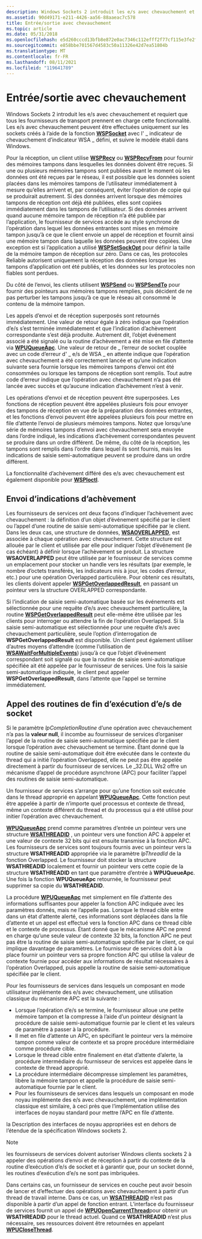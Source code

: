 ```yaml
---
description: Windows Sockets 2 introduit les e/s avec chevauchement et requiert que tous les fournisseurs de transport prennent en charge cette fonctionnalité.
ms.assetid: 90d49171-e211-4426-aa56-88aaeac7c578
title: Entrée/sortie avec chevauchement
ms.topic: article
ms.date: 05/31/2018
ms.openlocfilehash: e5d260cccd13bfb8e872e0ac7346c112efff2f77cf115e3fe2f8dd3d3fb94deb
ms.sourcegitcommit: e858bbe701567d4583c50a11326e42d7ea51804b
ms.translationtype: MT
ms.contentlocale: fr-FR
ms.lasthandoff: 08/11/2021
ms.locfileid: "119641789"
---
```

# <a name="overlapped-inputoutput"></a>Entrée/sortie avec chevauchement

Windows Sockets 2 introduit les e/s avec chevauchement et requiert que tous les fournisseurs de transport prennent en charge cette fonctionnalité. Les e/s avec chevauchement peuvent être effectuées uniquement sur les sockets créés à l’aide de la fonction [**WSPSocket**](/windows/desktop/api/Ws2spi/nc-ws2spi-lpwspsocket) avec l' \_ indicateur de chevauchement d’indicateur WSA \_ défini, et suivre le modèle établi dans Windows.

Pour la réception, un client utilise [**WSPRecv**](/previous-versions/windows/hardware/network/ff566309(v=vs.85)) ou [**WSPRecvFrom**](/previous-versions/windows/desktop/legacy/ms742287(v=vs.85)) pour fournir des mémoires tampons dans lesquelles les données doivent être reçues. Si une ou plusieurs mémoires tampons sont publiées avant le moment où les données ont été reçues par le réseau, il est possible que les données soient placées dans les mémoires tampons de l’utilisateur immédiatement à mesure qu’elles arrivent et, par conséquent, éviter l’opération de copie qui se produirait autrement. Si des données arrivent lorsque des mémoires tampons de réception ont déjà été publiées, elles sont copiées immédiatement dans les tampons de l’utilisateur. Si des données arrivent quand aucune mémoire tampon de réception n’a été publiée par l’application, le fournisseur de services accède au style synchrone de l’opération dans lequel les données entrantes sont mises en mémoire tampon jusqu’à ce que le client envoie un appel de réception et fournit ainsi une mémoire tampon dans laquelle les données peuvent être copiées. Une exception est si l’application a utilisé [**WSPSetSockOpt**](/previous-versions/windows/hardware/network/ff566318(v=vs.85)) pour définir la taille de la mémoire tampon de réception sur zéro. Dans ce cas, les protocoles Reliable autorisent uniquement la réception des données lorsque les tampons d’application ont été publiés, et les données sur les protocoles non fiables sont perdues.

Du côté de l’envoi, les clients utilisent [**WSPSend**](/previous-versions/windows/hardware/network/ff566316(v=vs.85)) ou [**WSPSendTo**](/previous-versions/windows/desktop/legacy/ms742291(v=vs.85)) pour fournir des pointeurs aux mémoires tampons remplies, puis décident de ne pas perturber les tampons jusqu’à ce que le réseau ait consommé le contenu de la mémoire tampon.

Les appels d’envoi et de réception superposés sont retournés immédiatement. Une valeur de retour égale à zéro indique que l’opération d’e/s s’est terminée immédiatement et que l’indication d’achèvement correspondante s’est déjà produite. Autrement dit, l’objet événement associé a été signalé ou la routine d’achèvement a été mise en file d’attente via [**WPUQueueApc**](/windows/desktop/api/Ws2spi/nf-ws2spi-wpuqueueapc). Une valeur de retour de \_ l’erreur de socket couplée avec un code d’erreur d' \_ e/s de WSA \_ en attente indique que l’opération avec chevauchement a été correctement lancée et qu’une indication suivante sera fournie lorsque les mémoires tampons d’envoi ont été consommées ou lorsque les tampons de réception sont remplis. Tout autre code d’erreur indique que l’opération avec chevauchement n’a pas été lancée avec succès et qu’aucune indication d’achèvement n’est à venir.

Les opérations d’envoi et de réception peuvent être superposées. Les fonctions de réception peuvent être appelées plusieurs fois pour envoyer des tampons de réception en vue de la préparation des données entrantes, et les fonctions d’envoi peuvent être appelées plusieurs fois pour mettre en file d’attente l’envoi de plusieurs mémoires tampons. Notez que lorsqu’une série de mémoires tampons d’envoi avec chevauchement sera envoyée dans l’ordre indiqué, les indications d’achèvement correspondantes peuvent se produire dans un ordre différent. De même, du côté de la réception, les tampons sont remplis dans l’ordre dans lequel ils sont fournis, mais les indications de saisie semi-automatique peuvent se produire dans un ordre différent.

La fonctionnalité d’achèvement différé des e/s avec chevauchement est également disponible pour [**WSPIoctl**](/previous-versions/windows/hardware/network/ff566296(v=vs.85)).

## <a name="delivering-completion-indications"></a>Envoi d’indications d’achèvement

Les fournisseurs de services ont deux façons d’indiquer l’achèvement avec chevauchement : la définition d’un objet d’événement spécifié par le client ou l’appel d’une routine de saisie semi-automatique spécifiée par le client. Dans les deux cas, une structure de données, [**WSAOVERLAPPED**](/windows/desktop/api/Winsock2/ns-winsock2-wsaoverlapped), est associée à chaque opération avec chevauchement. Cette structure est allouée par le client et utilisée par elle pour indiquer l’objet d’événement (le cas échéant) à définir lorsque l’achèvement se produit. La structure **WSAOVERLAPPED** peut être utilisée par le fournisseur de services comme un emplacement pour stocker un handle vers les résultats (par exemple, le nombre d’octets transférés, les indicateurs mis à jour, les codes d’erreur, etc.) pour une opération Overlapped particulière. Pour obtenir ces résultats, les clients doivent appeler [**WSPGetOverlappedResult**](/windows/desktop/api/Ws2spi/nc-ws2spi-lpwspgetoverlappedresult), en passant un pointeur vers la structure OVERLAPPED correspondante.

Si l’indication de saisie semi-automatique basée sur les événements est sélectionnée pour une requête d’e/s avec chevauchement particulière, la routine [**WSPGetOverlappedResult**](/windows/desktop/api/Ws2spi/nc-ws2spi-lpwspgetoverlappedresult) peut elle-même être utilisée par les clients pour interroger ou attendre la fin de l’opération Overlapped. Si la saisie semi-automatique est sélectionnée pour une requête d’e/s avec chevauchement particulière, seule l’option d’interrogation de **WSPGetOverlappedResult** est disponible. Un client peut également utiliser d’autres moyens d’attendre (comme l’utilisation de [**WSAWaitForMultipleEvents**](/windows/desktop/api/Winsock2/nf-winsock2-wsawaitformultipleevents)) jusqu’à ce que l’objet d’événement correspondant soit signalé ou que la routine de saisie semi-automatique spécifiée ait été appelée par le fournisseur de services. Une fois la saisie semi-automatique indiquée, le client peut appeler **WSPGetOverlappedResult**, dans l’attente que l’appel se termine immédiatement.

## <a name="invoking-socket-io-completion-routines"></a>Appel des routines de fin d’exécution d’e/s de socket

Si le paramètre *lpCompletionRoutine* d’une opération avec chevauchement n’a pas la **valeur null**, il incombe au fournisseur de services d’organiser l’appel de la routine de saisie semi-automatique spécifiée par le client lorsque l’opération avec chevauchement se termine. Étant donné que la routine de saisie semi-automatique doit être exécutée dans le contexte du thread qui a initié l’opération Overlapped, elle ne peut pas être appelée directement à partir du fournisseur de services. Le \_32.DLL Ws2 offre un mécanisme d’appel de procédure asynchrone (APC) pour faciliter l’appel des routines de saisie semi-automatique.

Un fournisseur de services s’arrange pour qu’une fonction soit exécutée dans le thread approprié en appelant [**WPUQueueApc**](/windows/desktop/api/Ws2spi/nf-ws2spi-wpuqueueapc). Cette fonction peut être appelée à partir de n’importe quel processus et contexte de thread, même un contexte différent du thread et du processus qui a été utilisé pour initier l’opération avec chevauchement.

[**WPUQueueApc**](/windows/desktop/api/Ws2spi/nf-ws2spi-wpuqueueapc) prend comme paramètres d’entrée un pointeur vers une structure [**WSATHREADID**](/windows/desktop/api/Ws2spi/ns-ws2spi-wsathreadid) , un pointeur vers une fonction APC à appeler et une valeur de contexte 32 bits qui est ensuite transmise à la fonction APC. Les fournisseurs de services sont toujours fournis avec un pointeur vers la structure **WSATHREADID** appropriée via le paramètre *lpThreadId* de la fonction Overlapped. Le fournisseur doit stocker la structure **WSATHREADID** localement et fournir un pointeur vers cette copie de la structure **WSATHREADID** en tant que paramètre d’entrée à **WPUQueueApc**. Une fois la fonction **WPUQueueApc** retournée, le fournisseur peut supprimer sa copie du **WSATHREADID**.

La procédure [**WPUQueueApc**](/windows/desktop/api/Ws2spi/nf-ws2spi-wpuqueueapc) met simplement en file d’attente des informations suffisantes pour appeler la fonction APC indiquée avec les paramètres donnés, mais ne l’appelle pas. Lorsque le thread cible entre dans un état d’attente alerté, ces informations sont déplacées dans la file d’attente et un appel est effectué vers la fonction APC dans ce thread cible et le contexte de processus. Étant donné que le mécanisme APC ne prend en charge qu’une seule valeur de contexte 32 bits, la fonction APC ne peut pas être la routine de saisie semi-automatique spécifiée par le client, ce qui implique davantage de paramètres. Le fournisseur de services doit à la place fournir un pointeur vers sa propre fonction APC qui utilise la valeur de contexte fournie pour accéder aux informations de résultat nécessaires à l’opération Overlapped, puis appelle la routine de saisie semi-automatique spécifiée par le client.

Pour les fournisseurs de services dans lesquels un composant en mode utilisateur implémente des e/s avec chevauchement, une utilisation classique du mécanisme APC est la suivante :

-   Lorsque l’opération d’e/s se termine, le fournisseur alloue une petite mémoire tampon et la compresse à l’aide d’un pointeur désignant la procédure de saisie semi-automatique fournie par le client et les valeurs de paramètre à passer à la procédure.
-   Il met en file d’attente un APC, en spécifiant le pointeur vers la mémoire tampon comme valeur de contexte et sa propre procédure intermédiaire comme procédure cible.
-   Lorsque le thread cible entre finalement en état d’attente d’alerte, la procédure intermédiaire du fournisseur de services est appelée dans le contexte de thread approprié.
-   La procédure intermédiaire décompresse simplement les paramètres, libère la mémoire tampon et appelle la procédure de saisie semi-automatique fournie par le client.
-   Pour les fournisseurs de services dans lesquels un composant en mode noyau implémente des e/s avec chevauchement, une implémentation classique est similaire, à ceci près que l’implémentation utilise des interfaces de noyau standard pour mettre l’APC en file d’attente.

la Description des interfaces de noyau appropriées est en dehors de l’étendue de la spécification Windows sockets 2.

> [!Note]  
> les fournisseurs de services doivent autoriser Windows clients sockets 2 à appeler des opérations d’envoi et de réception à partir du contexte de la routine d’exécution d’e/s de socket et à garantir que, pour un socket donné, les routines d’exécution d’e/s ne sont pas imbriquées.

 

Dans certains cas, un fournisseur de services en couche peut avoir besoin de lancer et d’effectuer des opérations avec chevauchement à partir d’un thread de travail interne. Dans ce cas, un [**WSATHREADID**](/windows/desktop/api/Ws2spi/ns-ws2spi-wsathreadid) n’est pas disponible à partir d’un appel de fonction entrant. L’interface du fournisseur de services fournit un appel de [**WPUOpenCurrentThread**](/windows/desktop/api/Ws2spi/nf-ws2spi-wpuopencurrentthread)pour obtenir un **WSATHREADID** pour le thread actuel. Quand ce **WSATHREADID** n’est plus nécessaire, ses ressources doivent être retournées en appelant [**WPUCloseThread**](/windows/desktop/api/Ws2spi/nf-ws2spi-wpuclosethread).

 

 
